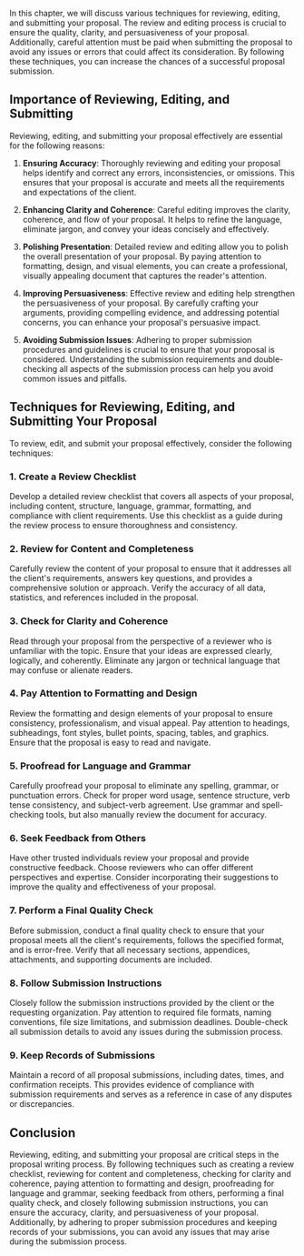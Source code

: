 
In this chapter, we will discuss various techniques for reviewing, editing, and submitting your proposal. The review and editing process is crucial to ensure the quality, clarity, and persuasiveness of your proposal. Additionally, careful attention must be paid when submitting the proposal to avoid any issues or errors that could affect its consideration. By following these techniques, you can increase the chances of a successful proposal submission.

Importance of Reviewing, Editing, and Submitting
------------------------------------------------

Reviewing, editing, and submitting your proposal effectively are essential for the following reasons:

1. **Ensuring Accuracy**: Thoroughly reviewing and editing your proposal helps identify and correct any errors, inconsistencies, or omissions. This ensures that your proposal is accurate and meets all the requirements and expectations of the client.

2. **Enhancing Clarity and Coherence**: Careful editing improves the clarity, coherence, and flow of your proposal. It helps to refine the language, eliminate jargon, and convey your ideas concisely and effectively.

3. **Polishing Presentation**: Detailed review and editing allow you to polish the overall presentation of your proposal. By paying attention to formatting, design, and visual elements, you can create a professional, visually appealing document that captures the reader's attention.

4. **Improving Persuasiveness**: Effective review and editing help strengthen the persuasiveness of your proposal. By carefully crafting your arguments, providing compelling evidence, and addressing potential concerns, you can enhance your proposal's persuasive impact.

5. **Avoiding Submission Issues**: Adhering to proper submission procedures and guidelines is crucial to ensure that your proposal is considered. Understanding the submission requirements and double-checking all aspects of the submission process can help you avoid common issues and pitfalls.

Techniques for Reviewing, Editing, and Submitting Your Proposal
---------------------------------------------------------------

To review, edit, and submit your proposal effectively, consider the following techniques:

### 1. **Create a Review Checklist**

Develop a detailed review checklist that covers all aspects of your proposal, including content, structure, language, grammar, formatting, and compliance with client requirements. Use this checklist as a guide during the review process to ensure thoroughness and consistency.

### 2. **Review for Content and Completeness**

Carefully review the content of your proposal to ensure that it addresses all the client's requirements, answers key questions, and provides a comprehensive solution or approach. Verify the accuracy of all data, statistics, and references included in the proposal.

### 3. **Check for Clarity and Coherence**

Read through your proposal from the perspective of a reviewer who is unfamiliar with the topic. Ensure that your ideas are expressed clearly, logically, and coherently. Eliminate any jargon or technical language that may confuse or alienate readers.

### 4. **Pay Attention to Formatting and Design**

Review the formatting and design elements of your proposal to ensure consistency, professionalism, and visual appeal. Pay attention to headings, subheadings, font styles, bullet points, spacing, tables, and graphics. Ensure that the proposal is easy to read and navigate.

### 5. **Proofread for Language and Grammar**

Carefully proofread your proposal to eliminate any spelling, grammar, or punctuation errors. Check for proper word usage, sentence structure, verb tense consistency, and subject-verb agreement. Use grammar and spell-checking tools, but also manually review the document for accuracy.

### 6. **Seek Feedback from Others**

Have other trusted individuals review your proposal and provide constructive feedback. Choose reviewers who can offer different perspectives and expertise. Consider incorporating their suggestions to improve the quality and effectiveness of your proposal.

### 7. **Perform a Final Quality Check**

Before submission, conduct a final quality check to ensure that your proposal meets all the client's requirements, follows the specified format, and is error-free. Verify that all necessary sections, appendices, attachments, and supporting documents are included.

### 8. **Follow Submission Instructions**

Closely follow the submission instructions provided by the client or the requesting organization. Pay attention to required file formats, naming conventions, file size limitations, and submission deadlines. Double-check all submission details to avoid any issues during the submission process.

### 9. **Keep Records of Submissions**

Maintain a record of all proposal submissions, including dates, times, and confirmation receipts. This provides evidence of compliance with submission requirements and serves as a reference in case of any disputes or discrepancies.

Conclusion
----------

Reviewing, editing, and submitting your proposal are critical steps in the proposal writing process. By following techniques such as creating a review checklist, reviewing for content and completeness, checking for clarity and coherence, paying attention to formatting and design, proofreading for language and grammar, seeking feedback from others, performing a final quality check, and closely following submission instructions, you can ensure the accuracy, clarity, and persuasiveness of your proposal. Additionally, by adhering to proper submission procedures and keeping records of your submissions, you can avoid any issues that may arise during the submission process.
